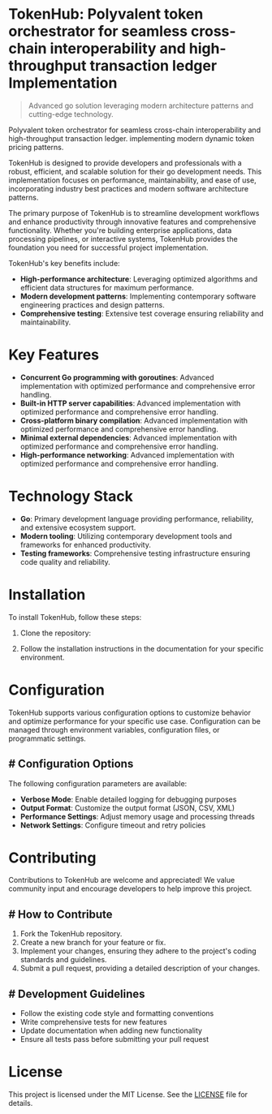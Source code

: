 <!-- fallback_TokenHub_20250803191953_31597 -->

# TokenHub: Polyvalent token orchestrator for seamless cross-chain interoperability and high-throughput transaction ledger Implementation
> Advanced go solution leveraging modern architecture patterns and cutting-edge technology.

Polyvalent token orchestrator for seamless cross-chain interoperability and high-throughput transaction ledger. implementing modern dynamic token pricing patterns.

TokenHub is designed to provide developers and professionals with a robust, efficient, and scalable solution for their go development needs. This implementation focuses on performance, maintainability, and ease of use, incorporating industry best practices and modern software architecture patterns.

The primary purpose of TokenHub is to streamline development workflows and enhance productivity through innovative features and comprehensive functionality. Whether you're building enterprise applications, data processing pipelines, or interactive systems, TokenHub provides the foundation you need for successful project implementation.

TokenHub's key benefits include:

* **High-performance architecture**: Leveraging optimized algorithms and efficient data structures for maximum performance.
* **Modern development patterns**: Implementing contemporary software engineering practices and design patterns.
* **Comprehensive testing**: Extensive test coverage ensuring reliability and maintainability.

# Key Features

* **Concurrent Go programming with goroutines**: Advanced implementation with optimized performance and comprehensive error handling.
* **Built-in HTTP server capabilities**: Advanced implementation with optimized performance and comprehensive error handling.
* **Cross-platform binary compilation**: Advanced implementation with optimized performance and comprehensive error handling.
* **Minimal external dependencies**: Advanced implementation with optimized performance and comprehensive error handling.
* **High-performance networking**: Advanced implementation with optimized performance and comprehensive error handling.

# Technology Stack

* **Go**: Primary development language providing performance, reliability, and extensive ecosystem support.
* **Modern tooling**: Utilizing contemporary development tools and frameworks for enhanced productivity.
* **Testing frameworks**: Comprehensive testing infrastructure ensuring code quality and reliability.

# Installation

To install TokenHub, follow these steps:

1. Clone the repository:


2. Follow the installation instructions in the documentation for your specific environment.

# Configuration

TokenHub supports various configuration options to customize behavior and optimize performance for your specific use case. Configuration can be managed through environment variables, configuration files, or programmatic settings.

## # Configuration Options

The following configuration parameters are available:

* **Verbose Mode**: Enable detailed logging for debugging purposes
* **Output Format**: Customize the output format (JSON, CSV, XML)
* **Performance Settings**: Adjust memory usage and processing threads
* **Network Settings**: Configure timeout and retry policies

# Contributing

Contributions to TokenHub are welcome and appreciated! We value community input and encourage developers to help improve this project.

## # How to Contribute

1. Fork the TokenHub repository.
2. Create a new branch for your feature or fix.
3. Implement your changes, ensuring they adhere to the project's coding standards and guidelines.
4. Submit a pull request, providing a detailed description of your changes.

## # Development Guidelines

* Follow the existing code style and formatting conventions
* Write comprehensive tests for new features
* Update documentation when adding new functionality
* Ensure all tests pass before submitting your pull request

# License

This project is licensed under the MIT License. See the [LICENSE](https://github.com/xgek/TokenHub/blob/main/LICENSE) file for details.
